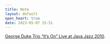 ```yaml
---
title: Note
layout: default
open_heart: true
date: 2023-05-07 15:51
---
```


[George Duke Trio “It’s On” Live at Java Jazz 2010](https://youtu.be/uHFJ9qhR0VM).
